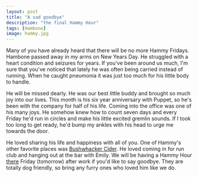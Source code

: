 ```yaml
---
layout: post
title: "A sad goodbye"
description: "the final Hammy Hour"
tags: [Hambone]
image: hammy.jpg
---
```

Many of you have already heard that there will be no more Hammy Fridays. Hambone
passed away in my arms on New Years Day. He struggled with a heart condition and
seizures for years. If you've been around us much, I'm sure that you've noticed
that lately he was often being carried instead of running. When he caught
pneumonia it was just too much for his little body to handle.

He will be missed dearly. He was our best little buddy and brought so much joy
into our lives. This month is his six year anniversary with Puppet, so he's been
with the company for half of his life. Coming into the office was one of his
many joys. He somehow knew how to count seven days and every Friday he'd run in
circles and make his little excited gremlin sounds. If I took too long to get
ready, he'd bump my ankles with his head to urge me towards the door.

He loved sharing his life and happiness with all of you. One of Hammy's other
favorite places was [Bushwhacker Cider](http://www.bushwhackercider.com/). He
loved coming in for run club and hanging out at the bar with Emily. We will be
having a Hammy Hour [there](https://goo.gl/maps/Lkyen4UYdRy) Friday (tomorrow)
after work if you'd like to say goodbye. They are totally dog friendly, so
bring any furry ones who loved him like we do.
